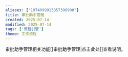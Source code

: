 ```yaml
---
aliases: ["1974099913857390900"]
title: 审批助手管理
created: 2025-07-14
modified: 2025-07-14
tags: ['流程引擎']
theme: 工作流程
---
```


审批助手管理相关功能[[审批助手管理|点击此处]]查看说明。